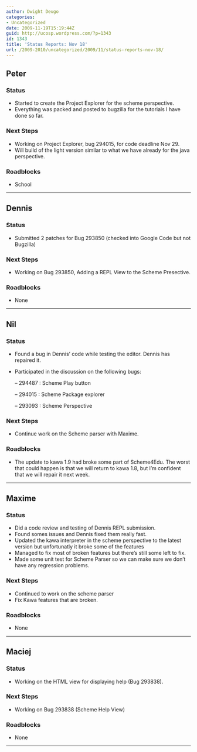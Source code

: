 ```yaml
---
author: Dwight Deugo
categories:
- Uncategorized
date: 2009-11-19T15:19:44Z
guid: http://ucosp.wordpress.com/?p=1343
id: 1343
title: 'Status Reports: Nov 18'
url: /2009-2010/uncategorized/2009/11/status-reports-nov-18/
---
```


## **Peter**

### Status

  * Started to create the Project Explorer for the scheme perspective.
  * Everything was packed and posted to bugzilla for the tutorials I have done so far.

### Next Steps

  * Working on Project Explorer, bug 294015, for code deadline Nov 29. 
  * Will build of the light version similar to what we have already for the java perspective. 

### Roadblocks

<ul type="disc">
  <li>
    School
  </li>
</ul>

* * *

## **Dennis**

### Status

  * Submitted 2 patches for Bug 293850 (checked into Google Code but not Bugzilla) 

### Next Steps

  * Working on Bug 293850, Adding a REPL View to the Scheme Presective.

### Roadblocks

<ul type="disc">
  <li>
    None
  </li>
</ul>

* * *

## **Nil**

### Status

  * Found a bug in Dennis&#8217; code while testing the editor. Dennis has repaired it.
  * Participated in the discussion on the following bugs:
      
    &#8211; 294487 : Scheme Play button
      
    &#8211; 294015 : Scheme Package explorer
      
    &#8211; 293093 : Scheme Perspective

### Next Steps

  * Continue work on the Scheme parser with Maxime. 

### Roadblocks

<ul type="disc">
  <li>
    The update to kawa 1.9 had broke some part of Scheme4Edu. The worst that could happen is that we will return to kawa 1.8, but I&#8217;m confident that we will repair it next week.
  </li>
</ul>

* * *

## **Maxime**

### Status

  * Did a code review and testing of Dennis REPL submission.
  * Found somes issues and Dennis fixed them really fast.
  * Updated the kawa interpreter in the scheme perspective to the latest version but unfortunatly it broke some of the features 
  * Managed to fix most of broken features but there&#8217;s still some left to fix.
  * Made some unit test for Scheme Parser so we can make sure we don&#8217;t have any regression problems.

### Next Steps

  * Continued to work on the scheme parser
  * Fix Kawa features that are broken.

### Roadblocks

<ul type="disc">
  <li>
    None
  </li>
</ul>

* * *

## **Maciej**

### Status

  * Working on the HTML view for displaying help (Bug 293838). 

### Next Steps

  * Working on Bug 293838 (Scheme Help View)

### Roadblocks

<ul type="disc">
  <li>
    None
  </li>
</ul>

* * *